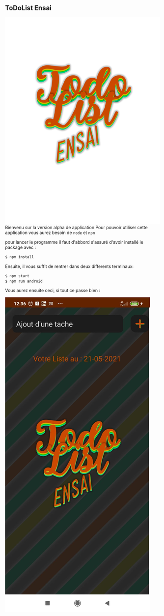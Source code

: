 ## ToDoList Ensai
![logo app](https://github.com/Hubks26/TodoList/blob/main/Ressource/todoliste.png)
Bienvenu sur la version alpha de application 
Pour pouvoir utiliser cette application vous aurez besoin de `node` et `npm`

pour lancer le programme il faut d'abbord s'assuré d'avoir installé le package avec : 
     
```sh
$ npm install
```
    
Ensuite, il vous suffit de rentrer dans deux differents terminaux: 
    
 ```sh
$ npm start
$ npm run android
```

Vous aurez ensuite ceci, si tout ce passe bien : 

![acceuil](https://github.com/Hubks26/TodoList/blob/main/exemple/acceuil.jpg)